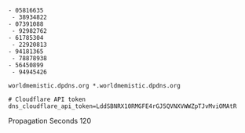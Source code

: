 ```
- 05816635
 - 38934822
- 07391088
 - 92982762
- 61785304
 - 22920813
- 94181365
 - 78878938
- 56450899
 - 94945426
```

`worldmemistic.dpdns.org *.worldmemistic.dpdns.org`

```
# Cloudflare API token
dns_cloudflare_api_token=LddSBNRX10RMGFE4rGJ5QVNXVWWZpTJvMviOMAtR
```
Propagation Seconds
120
